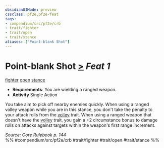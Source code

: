 ```yaml
---
obsidianUIMode: preview
cssclass: pf2e,pf2e-feat
tags:
- compendium/src/pf2e/crb
- trait/fighter
- trait/open
- trait/stance
aliases: ["Point-blank Shot"]
---
```

# Point-blank Shot  [>](chapter-9-playing-the-game.md#Actions "Single Action") *Feat 1*  
[fighter](Reference/Rules/Traits/fighter.md "Fighter Class Trait")  [open](open.md "Open Combat Trait")  [stance](stance.md "Stance Combat Trait")  

- **Requirements**: You are wielding a ranged weapon.
- **Activity** Single Action

You take aim to pick off nearby enemies quickly. When using a ranged volley weapon while you are in this stance, you don't take the penalty to your attack rolls from the [volley](volley.md "Volley Weapon Trait") trait. When using a ranged weapon that doesn't have the [volley](volley.md "Volley Weapon Trait") trait, you gain a +2 circumstance bonus to damage rolls on attacks against targets within the weapon's first range increment.

*Source: Core Rulebook p. 144*  
%% #compendium/src/pf2e/crb #trait/fighter #trait/open #trait/stance %%